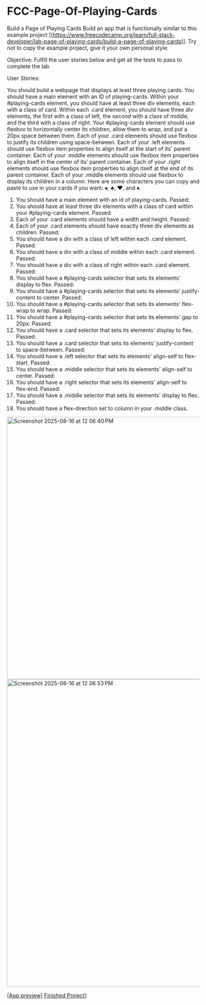 # FCC-Page-Of-Playing-Cards

Build a Page of Playing Cards
Build an app that is functionally similar to this example project [(https://www.freecodecamp.org/learn/full-stack-developer/lab-page-of-playing-cards/build-a-page-of-playing-cards)]. Try not to copy the example project, give it your own personal style.

Objective: Fulfill the user stories below and get all the tests to pass to complete the lab.

User Stories:

You should build a webpage that displays at least three playing cards.
You should have a main element with an ID of playing-cards.
Within your #playing-cards element, you should have at least three div elements, each with a class of card.
Within each .card element, you should have three div elements, the first with a class of left, the second with a class of middle, and the third with a class of right.
Your #playing-cards element should use flexbox to horizontally center its children, allow them to wrap, and put a 20px space between them.
Each of your .card elements should use flexbox to justify its children using space-between.
Each of your .left elements should use flexbox item properties to align itself at the start of its' parent container.
Each of your .middle elements should use flexbox item properties to align itself in the center of its' parent container.
Each of your .right elements should use flexbox item properties to align itself at the end of its parent container.
Each of your .middle elements should use flexbox to display its children in a column.
Here are some characters you can copy and paste to use in your cards if you want: ♠, ♣, ♥, and ♦.

1. You should have a main element with an id of playing-cards.
Passed:
2. You should have at least three div elements with a class of card within your #playing-cards element.
Passed:
3. Each of your .card elements should have a width and height.
Passed:
4. Each of your .card elements should have exactly three div elements as children.
Passed:
5. You should have a div with a class of left within each .card element.
Passed:
6. You should have a div with a class of middle within each .card element.
Passed:
7. You should have a div with a class of right within each .card element.
Passed:
8. You should have a #playing-cards selector that sets its elements' display to flex.
Passed:
9. You should have a #playing-cards selector that sets its elements' justify-content to center.
Passed:
10. You should have a #playing-cards selector that sets its elements' flex-wrap to wrap.
Passed:
11. You should have a #playing-cards selector that sets its elements' gap to 20px.
Passed:
12. You should have a .card selector that sets its elements' display to flex.
Passed:
13. You should have a .card selector that sets its elements' justify-content to space-between.
Passed:
14. You should have a .left selector that sets its elements' align-self to flex-start.
Passed:
15. You should have a .middle selector that sets its elements' align-self to center.
Passed:
16. You should have a .right selector that sets its elements' align-self to flex-end.
Passed:
17. You should have a .middle selector that sets its elements' display to flex.
Passed:
18. You should have a flex-direction set to column in your .middle class.

<img width="854" height="684" alt="Screenshot 2025-08-16 at 12 06 40 PM" src="https://github.com/user-attachments/assets/c93f9873-773e-4689-a6f3-44bb42b9b16f" />
<img width="928" height="802" alt="Screenshot 2025-08-16 at 12 06 53 PM" src="https://github.com/user-attachments/assets/4006a4e5-779b-45b1-8c99-6912c48e5a7b" />

[[App preview](https://github.com/xscapefromme/FCC-Page-Of-Playing-Cards/issues/1#issue-3327542216)]
[Finished Project](https://github.com/xscapefromme/FCC-Page-Of-Playing-Cards/issues/2#issue-3327549822)] 
